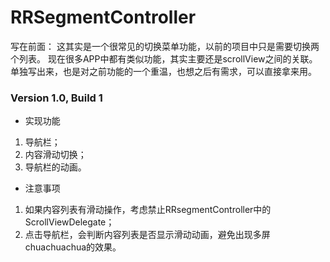 # RRSegmentController

写在前面：
这其实是一个很常见的切换菜单功能，以前的项目中只是需要切换两个列表。
现在很多APP中都有类似功能，其实主要还是scrollView之间的关联。
单独写出来，也是对之前功能的一个重温，也想之后有需求，可以直接拿来用。

### Version 1.0, Build 1
* 实现功能
1. 导航栏；
2. 内容滑动切换；
3. 导航栏的动画。

* 注意事项
1. 如果内容列表有滑动操作，考虑禁止RRsegmentController中的ScrollViewDelegate；
2. 点击导航栏，会判断内容列表是否显示滑动动画，避免出现多屏chuachuachua的效果。
